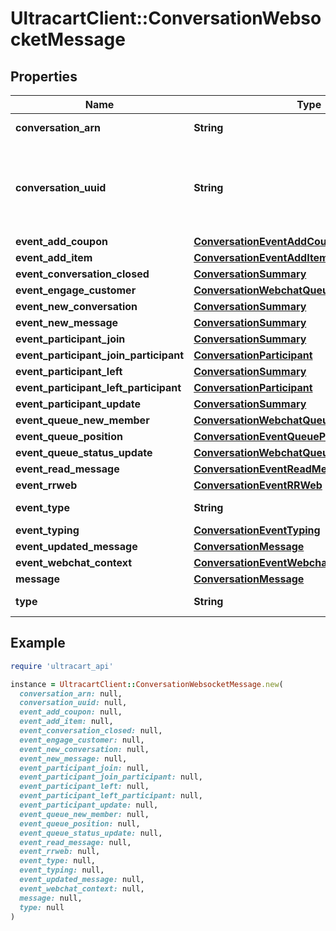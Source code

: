 # UltracartClient::ConversationWebsocketMessage

## Properties

| Name | Type | Description | Notes |
| ---- | ---- | ----------- | ----- |
| **conversation_arn** | **String** | Conversation ARN | [optional] |
| **conversation_uuid** | **String** | Conversation UUID if the websocket message is tied to a specific conversation | [optional] |
| **event_add_coupon** | [**ConversationEventAddCoupon**](ConversationEventAddCoupon.md) |  | [optional] |
| **event_add_item** | [**ConversationEventAddItem**](ConversationEventAddItem.md) |  | [optional] |
| **event_conversation_closed** | [**ConversationSummary**](ConversationSummary.md) |  | [optional] |
| **event_engage_customer** | [**ConversationWebchatQueueStatusQueueEntry**](ConversationWebchatQueueStatusQueueEntry.md) |  | [optional] |
| **event_new_conversation** | [**ConversationSummary**](ConversationSummary.md) |  | [optional] |
| **event_new_message** | [**ConversationSummary**](ConversationSummary.md) |  | [optional] |
| **event_participant_join** | [**ConversationSummary**](ConversationSummary.md) |  | [optional] |
| **event_participant_join_participant** | [**ConversationParticipant**](ConversationParticipant.md) |  | [optional] |
| **event_participant_left** | [**ConversationSummary**](ConversationSummary.md) |  | [optional] |
| **event_participant_left_participant** | [**ConversationParticipant**](ConversationParticipant.md) |  | [optional] |
| **event_participant_update** | [**ConversationSummary**](ConversationSummary.md) |  | [optional] |
| **event_queue_new_member** | [**ConversationWebchatQueueStatusQueueEntry**](ConversationWebchatQueueStatusQueueEntry.md) |  | [optional] |
| **event_queue_position** | [**ConversationEventQueuePosition**](ConversationEventQueuePosition.md) |  | [optional] |
| **event_queue_status_update** | [**ConversationWebchatQueueStatus**](ConversationWebchatQueueStatus.md) |  | [optional] |
| **event_read_message** | [**ConversationEventReadMessage**](ConversationEventReadMessage.md) |  | [optional] |
| **event_rrweb** | [**ConversationEventRRWeb**](ConversationEventRRWeb.md) |  | [optional] |
| **event_type** | **String** | Type of event | [optional] |
| **event_typing** | [**ConversationEventTyping**](ConversationEventTyping.md) |  | [optional] |
| **event_updated_message** | [**ConversationMessage**](ConversationMessage.md) |  | [optional] |
| **event_webchat_context** | [**ConversationEventWebchatContext**](ConversationEventWebchatContext.md) |  | [optional] |
| **message** | [**ConversationMessage**](ConversationMessage.md) |  | [optional] |
| **type** | **String** | Type of message | [optional] |

## Example

```ruby
require 'ultracart_api'

instance = UltracartClient::ConversationWebsocketMessage.new(
  conversation_arn: null,
  conversation_uuid: null,
  event_add_coupon: null,
  event_add_item: null,
  event_conversation_closed: null,
  event_engage_customer: null,
  event_new_conversation: null,
  event_new_message: null,
  event_participant_join: null,
  event_participant_join_participant: null,
  event_participant_left: null,
  event_participant_left_participant: null,
  event_participant_update: null,
  event_queue_new_member: null,
  event_queue_position: null,
  event_queue_status_update: null,
  event_read_message: null,
  event_rrweb: null,
  event_type: null,
  event_typing: null,
  event_updated_message: null,
  event_webchat_context: null,
  message: null,
  type: null
)
```

